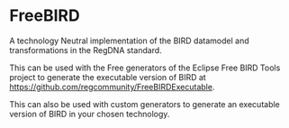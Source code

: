 # FreeBIRD
A technology Neutral implementation of the BIRD datamodel and transformations in the RegDNA standard.

This can be used with the Free generators of the Eclipse Free BIRD Tools project to generate the  executable version of BIRD at https://github.com/regcommunity/FreeBIRDExecutable.

This can also be used with custom generators to generate an  executable version of BIRD in your chosen technology.
